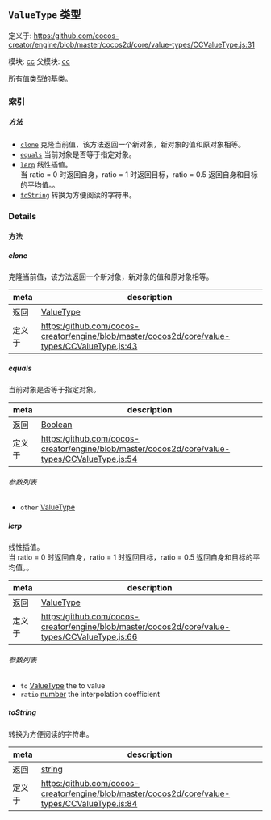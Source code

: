 ## `ValueType` 类型


定义于: [https:/github.com/cocos-creator/engine/blob/master/cocos2d/core/value-types/CCValueType.js:31](https:/github.com/cocos-creator/engine/blob/master/cocos2d/core/value-types/CCValueType.js#L31)

模块: [cc](../modules/cc.md)
父模块: [cc](../modules/cc.md)


所有值类型的基类。


### 索引



##### 方法

  - [`clone`](#clone) 克隆当前值，该方法返回一个新对象，新对象的值和原对象相等。
  - [`equals`](#equals) 当前对象是否等于指定对象。
  - [`lerp`](#lerp) 线性插值。<br/>
当 ratio = 0 时返回自身，ratio = 1 时返回目标，ratio = 0.5 返回自身和目标的平均值。。
  - [`toString`](#tostring) 转换为方便阅读的字符串。



### Details




<!-- Method Block -->
#### 方法


##### clone

克隆当前值，该方法返回一个新对象，新对象的值和原对象相等。

| meta | description |
|------|-------------|
| 返回 | <a href="../classes/ValueType.html" class="crosslink">ValueType</a> 
| 定义于 | [https:/github.com/cocos-creator/engine/blob/master/cocos2d/core/value-types/CCValueType.js:43](https:/github.com/cocos-creator/engine/blob/master/cocos2d/core/value-types/CCValueType.js#L43) |



##### equals

当前对象是否等于指定对象。

| meta | description |
|------|-------------|
| 返回 | <a href="https://developer.mozilla.org/en/JavaScript/Reference/Global_Objects/Boolean" class="crosslink external" target="_blank">Boolean</a> 
| 定义于 | [https:/github.com/cocos-creator/engine/blob/master/cocos2d/core/value-types/CCValueType.js:54](https:/github.com/cocos-creator/engine/blob/master/cocos2d/core/value-types/CCValueType.js#L54) |

###### 参数列表
- `other` <a href="../classes/ValueType.html" class="crosslink">ValueType</a>  


##### lerp

线性插值。<br/>
当 ratio = 0 时返回自身，ratio = 1 时返回目标，ratio = 0.5 返回自身和目标的平均值。。

| meta | description |
|------|-------------|
| 返回 | <a href="../classes/ValueType.html" class="crosslink">ValueType</a> 
| 定义于 | [https:/github.com/cocos-creator/engine/blob/master/cocos2d/core/value-types/CCValueType.js:66](https:/github.com/cocos-creator/engine/blob/master/cocos2d/core/value-types/CCValueType.js#L66) |

###### 参数列表
- `to` <a href="../classes/ValueType.html" class="crosslink">ValueType</a> the to value
- `ratio` <a href="https://developer.mozilla.org/en/JavaScript/Reference/Global_Objects/Number" class="crosslink external" target="_blank">number</a> the interpolation coefficient


##### toString

转换为方便阅读的字符串。

| meta | description |
|------|-------------|
| 返回 | <a href="https://developer.mozilla.org/en/JavaScript/Reference/Global_Objects/String" class="crosslink external" target="_blank">string</a> 
| 定义于 | [https:/github.com/cocos-creator/engine/blob/master/cocos2d/core/value-types/CCValueType.js:84](https:/github.com/cocos-creator/engine/blob/master/cocos2d/core/value-types/CCValueType.js#L84) |




